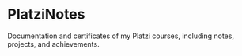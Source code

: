 # PlatziNotes
Documentation and certificates of my Platzi courses, including notes, projects, and achievements.
